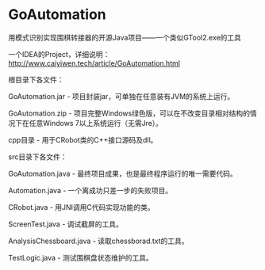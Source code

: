 # GoAutomation
用模式识别实现围棋转接器的开源Java项目——一个类似GTool2.exe的工具

一个IDEA的Project，详细说明：http://www.caiyiwen.tech/article/GoAutomation.html

根目录下各文件：

GoAutomation.jar - 项目封装jar，可单独在任意装有JVM的系统上运行。

GoAutomation.zip - 项目完整Windows绿色版，可以在不改变目录相对结构的情况下在任意Windows 7以上系统运行（无需Jre）。

cpp目录 - 用于CRobot类的C++接口源码及dll。

src目录下各文件：

GoAutomation.java - 最终项目成果，也是最终程序运行的唯一需要代码。

Automation.java - 一个离成功只差一步的失败项目。

CRobot.java - 用JNI调用C代码实现功能的类。

ScreenTest.java - 调试截屏的工具。

AnalysisChessboard.java - 读取chessborad.txt的工具。

TestLogic.java - 测试围棋盘状态维护的工具。